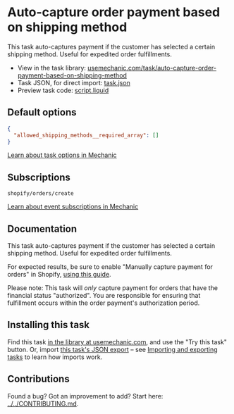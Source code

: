 # Auto-capture order payment based on shipping method

This task auto-captures payment if the customer has selected a certain shipping method. Useful for expedited order fulfillments.

* View in the task library: [usemechanic.com/task/auto-capture-order-payment-based-on-shipping-method](https://usemechanic.com/task/auto-capture-order-payment-based-on-shipping-method)
* Task JSON, for direct import: [task.json](../../tasks/auto-capture-order-payment-based-on-shipping-method.json)
* Preview task code: [script.liquid](./script.liquid)

## Default options

```json
{
  "allowed_shipping_methods__required_array": []
}
```

[Learn about task options in Mechanic](https://docs.usemechanic.com/article/471-task-options)

## Subscriptions

```liquid
shopify/orders/create
```

[Learn about event subscriptions in Mechanic](https://docs.usemechanic.com/article/408-subscriptions)

## Documentation

This task auto-captures payment if the customer has selected a certain shipping method. Useful for expedited order fulfillments.

For expected results, be sure to enable "Manually capture payment for orders" in Shopify, [using this guide](https://help.shopify.com/en/manual/payments/payment-authorization#set-up-manual-capture-of-credit-card-payments).

Please note: This task will *only* capture payment for orders that have the financial status "authorized". You are responsible for ensuring that fulfillment occurs within the order payment's authorization period.

## Installing this task

Find this task [in the library at usemechanic.com](https://usemechanic.com/task/auto-capture-order-payment-based-on-shipping-method), and use the "Try this task" button. Or, import [this task's JSON export](../../tasks/auto-capture-order-payment-based-on-shipping-method.json) – see [Importing and exporting tasks](https://docs.usemechanic.com/article/505-importing-and-exporting-tasks) to learn how imports work.

## Contributions

Found a bug? Got an improvement to add? Start here: [../../CONTRIBUTING.md](../../CONTRIBUTING.md).
